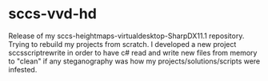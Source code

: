 # sccs-vvd-hd
Release of my sccs-heightmaps-virtualdesktop-SharpDX11.1 repository. Trying to rebuild my projects from scratch. I developed a new project sccsscriptrewrite in order to have c# read and write new files from memory to "clean" if any steganography was how my projects/solutions/scripts were infested.
